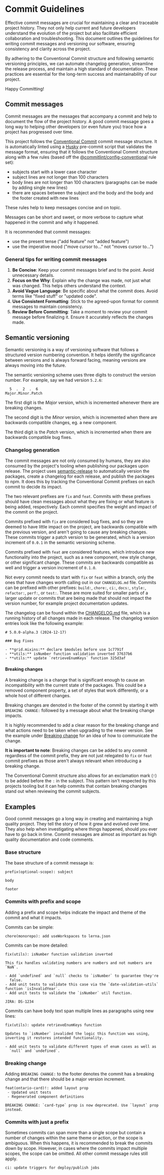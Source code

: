 # Commit Guidelines

Effective commit messages are crucial for maintaining a clear and traceable project history. They not only help current and future developers understand the evolution of the project but also facilitate efficient collaboration and troubleshooting. This document outlines the guidelines for writing commit messages and versioning our software, ensuring consistency and clarity across the project.

By adhering to the Conventional Commit structure and following semantic versioning principles, we can automate changelog generation, streamline the release process, and maintain a high standard of documentation. These practices are essential for the long-term success and maintainability of our project.

Happy Committing!

## Commit messages

Commit messages are the messages that accompany a commit and help to document the flow of the project history. A good commit message goes a long way to helping other developers (or even future you) trace how a project has progressed over time.

This project follows the [Conventional Commit](https://www.conventionalcommits.org/en/v1.0.0/) commit message structure. It is automatically linted using a [Husky](https://typicode.github.io/husky/) pre-commit script that validates the message format, ensuring that it follows the Conventional Commit structure along with a few rules (based off the [@commitlint/config-conventional](https://github.com/conventional-changelog/commitlint/tree/master/%40commitlint/config-conventional) rule set):

- subjects start with a lower case character
- subject lines are not longer than 100 characters
- body lines are not longer than 100 characters (paragraphs can be made by adding single new lines)
- there are spaces between the subject and the body and the body and the footer created with new lines

These rules help to keep messages concise and on topic.

Messages can be short and sweet, or more verbose to capture what happened in the commit and why it happened.

It is recommended that commit messages:

- use the present tense ("add feature" not "added feature")
- use the imperative mood ("move cursor to..." not "moves cursor to...")

### General tips for writing commit messages

1. **Be Concise**: Keep your commit messages brief and to the point. Avoid unnecessary details.
2. **Focus on the Why**: Explain why the change was made, not just what was changed. This helps others understand the context.
3. **Avoid Vague Language**: Be specific about what the commit does. Avoid terms like "fixed stuff" or "updated code".
4. **Use Consistent Formatting**: Stick to the agreed-upon format for commit messages to maintain consistency.
5. **Review Before Committing**: Take a moment to review your commit message before finalizing it. Ensure it accurately reflects the changes made.

## Semantic versioning

Semantic versioning is a way of versioning software that follows a structured version numbering convention. It helps identify the significance between versions and is always forward facing, meaning versions are always moving into the future.

The semantic versioning scheme uses three digits to construct the version number. For example, say we had version `5.2.6`:

```
  5  .  2  .  6
Major.Minor.Patch
```

The first digit is the _Major_ version, which is incremented whenever there are breaking changes.

The second digit is the _Minor_ version, which is incremented when there are backwards compatible changes, eg. a new component.

The third digit is the _Patch_ version, which is incremented when there are backwards compatible bug fixes.

### Changelog generation

The commit messages are not only consumed by humans, they are also consumed by the project's tooling when publishing our packages upon release. The project uses [semantic-release](https://github.com/semantic-release/semantic-release) to automatically version the packages, create a changelog for each release, and publish the packages to npm. It does this by tracking the Conventional Commit prefixes on each commit to decide its impact.

The two relevant prefixes are `fix` and `feat`. Commits with these prefixes should have clean messages about what they are fixing or what feature is being added, respectively. Each commit specifies the weight and impact of the commit on the project.

Commits prefixed with `fix` are considered bug fixes, and so they are deemed to have little impact on the project, are backwards compatible with the previous version, and aren't going to cause any breaking changes. These commits trigger a patch version to be generated, which is a version increment of `0.0.1` in the semantic versioning scheme.

Commits prefixed with `feat` are considered features, which introduce new functionality into the project, such as a new component, new style change, or other significant change. These commits are backwards compatible as well and trigger a version increment of `0.1.0`.

Not every commit needs to start with `fix` or `feat` within a branch, only the ones that have changes worth calling out in our `CHANGELOG.md` file. Commits can be prefixed with other prefixes: `build:`, `chore:`, `ci:`, `docs:`, `style:`, `refactor:`, `perf:`, or `test:`. These are more suited for smaller parts of a larger update or commits that are being made that should not impact the version number, for example project documentation updates.

The changelog can be found within the [CHANGELOG.md](https://github.com/ongov/ontario-design-system/blob/develop/CHANGELOG.md) file, which is a running history of all changes made in each release. The changelog version entries look like the following example:

```
# 5.0.0-alpha.3 (2024-12-17)

### Bug Fixes

- **grid.mixins:** declare $modules before use 1c7791f
- **utils:** isNumber function validation inverted 37637b6
- **utils:** update `retrieveEnumKeys` function 325d3af
```

#### Breaking changes

A breaking change is a change that is significant enough to cause an incompatibility with the current state of the packages. This could be a removed component property, a set of styles that work differently, or a whole host of different changes.

Breaking changes are denoted in the footer of the commit by starting it with `BREAKING CHANGE:` followed by a message about what the breaking change impacts.

It is highly recommended to add a clear reason for the breaking change and what actions need to be taken when upgrading to the newer version. See the example under [Breaking change](#breaking-change) for an idea of how to communicate the change.

**It is important to note**: Breaking changes can be added to any commit regardless of the commit prefix, they are not just relegated to `fix` or `feat` commit prefixes as those aren't always relevant when introducing a breaking change.

The Conventional Commit structure also allows for an exclamation mark (`!`) to be added before the `:` in the subject. This pattern isn't respected by this projects tooling but it can help commits that contain breaking changes stand out when reviewing the commit subjects.

## Examples

Good commit messages go a long way in creating and maintaining a high quality project. They tell the story of how it grew and evolved over time. They also help when investigating where things happened, should you ever have to go back in time. Commit messages are almost as important as high quality documentation and code comments.

### Base structure

The base structure of a commit message is:

```
prefix(optional-scope): subject

body

footer
```

### Commits with prefix and scope

Adding a prefix and scope helps indicate the impact and theme of the commit and what it impacts.

Commits can be simple:

```
chore(monorepo): add useWorkspaces to lerna.json
```

Commits can be more detailed:

```
fix(utils): isNumber function validation inverted

This fix handles validating numbers are numbers and not numbers are `NaN`.

- Add `undefined` and `null` checks to `isNumber` to guarantee they're
  false.
- Add unit tests to validate this case via the `date-validation-utils` function `isInvalidYear`.
- Add unit tests to validate the `isNumber` util function.

JIRA: DS-1234
```

Commits can have body text span multiple lines as paragraphs using new lines:

```
fix(utils): update retrieveEnumKeys function

Updates to `isNumber` invalided the logic this function was using,
inverting it restores intended functionality.

- Add unit tests to validate different types of enum cases as well as
  `null` and `undefined`.
```

### Breaking change

Adding `BREAKING CHANGE:` to the footer denotes the commit has a breaking change and that there should be a major version increment.

```
feat(ontario-card)!: added layout prop
 - Updated unit tests
 - Regenerated component definitions

BREAKING CHANGE: `card-type` prop is now deprecated. Use `layout` prop instead.
```

### Commits with just a prefix

Sometimes commits can span more than a single scope but contain a number of changes within the same theme or action, or the scope is ambiguous. When this happens, it is recommended to break the commits down by scope. However, in cases where the commits impact multiple scopes, the scope can be omitted. All other commit message rules still apply.

```
ci: update triggers for deploy/publish jobs
```
